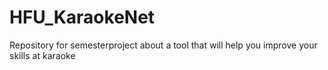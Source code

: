 # HFU_KaraokeNet
Repository for semesterproject about a tool that will help you improve your skills at karaoke
